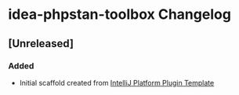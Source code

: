 <!-- Keep a Changelog guide -> https://keepachangelog.com -->

# idea-phpstan-toolbox Changelog

## [Unreleased]
### Added
- Initial scaffold created from [IntelliJ Platform Plugin Template](https://github.com/JetBrains/intellij-platform-plugin-template)
